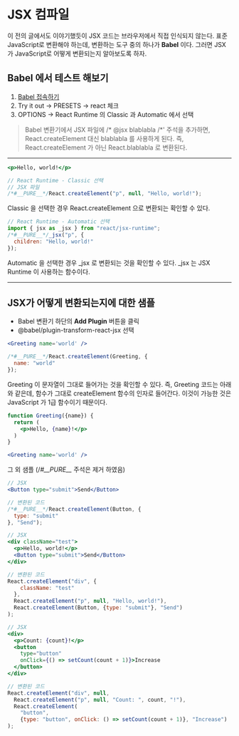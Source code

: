 # JSX 컴파일

이 전의 글에서도 이야기했듯이 JSX 코드는 브라우저에서 직접 인식되지 않는다.
표준 JavaScript로 변환해야 하는데, 변환하는 도구 중의 하나가 **Babel** 이다.
그러면 JSX가 JavaScript로 어떻게 변환되는지 알아보도록 하자.

## Babel 에서 테스트 해보기

1. [Babel 접속하기](https://babeljs.io/)
2. Try it out -> PRESETS -> react 체크
3. OPTIONS -> React Runtime 의 Classic 과 Automatic 에서 선택

> Babel 변환기에서 JSX 파일에 /\* @jsx blablabla /*' 주석을 추가하면,
> React.createElement 대신 blablabla 를 사용하게 된다.
> 즉, React.createElement 가 아닌 React.blablabla 로 변환된다.

***

```jsx
<p>Hello, world!</p>
```

```javascript
// React Runtime - Classic 선택
// JSX 파일
/*#__PURE__*/React.createElement("p", null, "Hello, world!");
```

Classic 을 선택한 경우 React.createElement 으로 변환되는 확인할 수 있다.

```javascript
// React Runtime - Automatic 선택
import { jsx as _jsx } from "react/jsx-runtime";
/*#__PURE__*/_jsx("p", {
  children: "Hello, world!"
});
```

Automatic 을 선택한 경우 _jsx 로 변환되는 것을 확인할 수 있다.
_jsx 는 JSX Runtime 이 사용하는 함수이다.

***

## JSX가 어떻게 변환되는지에 대한 샘플

* Babel 변환기 하단의 **Add Plugin** 버튼을 클릭
* @babel/plugin-transform-react-jsx 선택

```jsx
<Greeting name='world' />
```

```javascript
/*#__PURE__*/React.createElement(Greeting, {
  name: "world"
});
```

Greeting 이 문자열이 그대로 들어가는 것을 확인할 수 있다.
즉, Greeting 코드는 아래와 같은데, 함수가 그대로 createElement 함수의 인자로 들어간다.
이것이 가능한 것은 JavaScript 가 1급 함수이기 때문이다.

```jsx
function Greeting({name}) {
  return (
    <p>Hello, {name}!</p>
  )
}

<Greeting name='world' />
```

그 외 샘플 (/*#\_\_PURE__* 주석은 제거 하였음)

```jsx
// JSX
<Button type="submit">Send</Button>

// 변환된 코드
/*#__PURE__*/React.createElement(Button, {
  type: "submit"
}, "Send");
```

```jsx
// JSX
<div className="test">
  <p>Hello, world!</p>
  <Button type="submit">Send</Button>
</div>

// 변환된 코드
React.createElement("div", {
    className: "test"
  },
  React.createElement("p", null, "Hello, world!"),
  React.createElement(Button, {type: "submit"}, "Send")
);
```

```jsx
// JSX
<div>
  <p>Count: {count}!</p>
  <button
    type="button"
    onClick={() => setCount(count + 1)}>Increase
  </button>
</div>

// 변환된 코드
React.createElement("div", null,
  React.createElement("p", null, "Count: ", count, "!"),
  React.createElement(
    "button",
    {type: "button", onClick: () => setCount(count + 1)}, "Increase")
);
```
